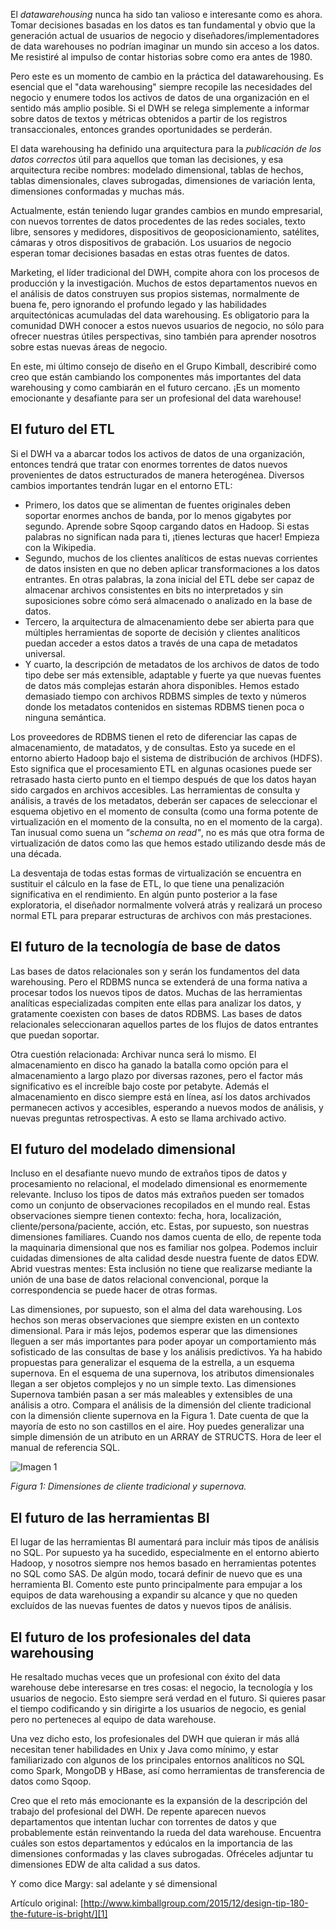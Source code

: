 ﻿---
UniqueId: YKYLpyPYxU
Title: "Consejo de diseño #180, El Futuro es brillante"
Url: 2015/el-futuro-es-brillante.html
Section: "Planificación y gestión de proyectos"
Date: 2015-12-01T22:52:19.9456592+01:00
Description: "En mi último consejo de diseño en el Grupo Kimball describiré como creo que están cambiando los componentes más importantes del almacenamiento de datos y como cambiarán en el futuro cercano. ¡Es un momento emocionante y desafiante para ser un profesional del data warehouse!"
Author: Ralph Kimball

---
El *datawarehousing* nunca ha sido tan valioso e interesante como es ahora. Tomar decisiones basadas en los datos es tan fundamental y obvio que la generación actual de usuarios de negocio y diseñadores/implementadores de data warehouses no podrían imaginar un mundo sin acceso a los datos. Me resistiré al impulso de contar historias sobre como era antes de 1980.

Pero este es un momento de cambio en la práctica del datawarehousing. Es esencial que el "data warehousing" siempre recopile las necesidades del negocio y enumere todos los activos de datos de una organización en el sentido más amplio posible. Si el DWH se relega simplemente a informar sobre datos de  textos y métricas obtenidos a partir de los registros transaccionales, entonces grandes oportunidades se perderán.

El data warehousing ha definido una arquitectura para la *publicación de los datos correctos* útil para aquellos que toman las decisiones, y esa arquitectura recibe nombres: modelado dimensional, tablas de hechos, tablas dimensionales, claves subrogadas, dimensiones de variación lenta, dimensiones conformadas y muchas más.

Actualmente, están teniendo lugar grandes cambios en mundo empresarial, con nuevos torrentes de datos procedentes de las redes sociales, texto libre, sensores y medidores, dispositivos de geoposicionamiento, satélites, cámaras y otros dispositivos de grabación. Los usuarios de negocio esperan tomar decisiones basadas en estas otras fuentes de datos.

Marketing, el líder tradicional del DWH, compite ahora con los procesos de producción y la investigación. Muchos de estos departamentos nuevos en el análisis de datos construyen sus propios sistemas, normalmente de buena fe, pero ignorando el profundo legado y las habilidades arquitectónicas acumuladas del data warehousing. Es obligatorio para la comunidad DWH conocer a estos nuevos usuarios de negocio, no sólo para ofrecer nuestras útiles perspectivas, sino también para aprender nosotros sobre estas nuevas áreas de negocio.

En este, mi último consejo de diseño en el Grupo Kimball, describiré como creo que están cambiando los componentes más importantes del data warehousing y como cambiarán en el futuro cercano. ¡Es un momento emocionante y desafiante para ser un profesional del data warehouse!

## El futuro del  ETL

Si el DWH va a abarcar todos los activos de datos de una organización, entonces tendrá que tratar con enormes torrentes de datos nuevos provenientes de datos estructurados de manera heterogénea. Diversos cambios importantes tendrán lugar en el entorno ETL:

- Primero, los datos que se alimentan de fuentes originales deben soportar enormes anchos de banda, por lo menos gigabytes por segundo. Aprende sobre Sqoop cargando datos en Hadoop. Si estas palabras no significan nada para ti, ¡tienes lecturas que hacer! Empieza con la Wikipedia.
- Segundo, muchos de los clientes analíticos de estas nuevas corrientes de datos insisten en que no deben aplicar transformaciones  a los datos entrantes. En otras palabras, la zona inicial  del ETL debe ser capaz de almacenar archivos consistentes en bits no interpretados y sin suposiciones sobre cómo será almacenado o analizado en la base de datos.
- Tercero, la arquitectura de almacenamiento debe ser abierta para que múltiples herramientas de soporte de decisión y clientes analíticos puedan acceder a estos datos a través de una capa de metadatos universal.
- Y cuarto, la descripción de metadatos de los archivos de datos de todo tipo debe ser más extensible, adaptable y fuerte ya que nuevas fuentes de datos más complejas estarán ahora disponibles. Hemos estado demasiado tiempo con archivos RDBMS simples de texto y números donde los metadatos contenidos en sistemas RDBMS tienen poca o ninguna semántica.

Los proveedores de RDBMS tienen el reto de diferenciar las capas de almacenamiento, de matadatos, y de consultas. Esto ya sucede en el entorno abierto Hadoop bajo el sistema de distribución de archivos (HDFS). Esto significa que el procesamiento ETL en algunas ocasiones puede ser retrasado hasta cierto punto en el tiempo después de que los datos hayan sido cargados en archivos accesibles. Las herramientas de consulta y análisis, a través de los metadatos, deberán ser capaces de seleccionar el esquema objetivo en el momento de consulta (como una forma potente de virtualización en el momento de la consulta, no en el momento de la carga). Tan inusual como suena un *"schema on read"*, no es más que otra forma de virtualización de datos como las que hemos estado utilizando desde más de una década.

La desventaja de todas estas formas de virtualización se encuentra en sustituir el cálculo en la fase de ETL, lo que tiene una penalización significativa en el rendimiento. En algún punto posterior a la fase exploratoria, el diseñador normalmente volverá atrás y realizará un proceso normal ETL para preparar estructuras de archivos con más prestaciones.

## El futuro de la tecnología de base de datos

Las bases de datos relacionales son y serán los fundamentos del data warehousing. Pero el RDBMS nunca se extenderá de una forma nativa a procesar todos los nuevos tipos de datos. Muchas de las herramientas analíticas especializadas compiten ente ellas para analizar los datos, y gratamente coexisten con bases de datos RDBMS. Las bases de datos relacionales seleccionaran aquellos partes de los flujos de datos entrantes que puedan soportar.

Otra cuestión relacionada: Archivar nunca será lo mismo. El almacenamiento en disco ha ganado la batalla como opción para el almacenamiento a largo plazo por diversas razones, pero el factor más significativo es el increíble bajo coste por petabyte. Además el almacenamiento en disco siempre está en línea, así los datos archivados permanecen activos y accesibles, esperando a nuevos modos de análisis, y nuevas preguntas retrospectivas. A esto se llama archivado activo.

## El futuro del modelado dimensional

Incluso en el desafiante nuevo mundo de extraños tipos de datos y procesamiento no relacional, el modelado dimensional es enormemente relevante. Incluso los tipos de datos más extraños pueden ser tomados como un conjunto de observaciones recopilados en el mundo real. Estas observaciones siempre tienen contexto: fecha, hora, localización, cliente/persona/paciente, acción, etc. Estas, por supuesto, son nuestras dimensiones familiares. Cuando nos damos cuenta de ello, de repente toda la maquinaria dimensional que nos es familiar nos golpea. Podemos incluir cuidadas dimensiones de alta calidad desde nuestra fuente de datos EDW. Abrid vuestras mentes: Esta inclusión no tiene que realizarse mediante la unión de una base de datos relacional convencional, porque la correspondencia se puede hacer de otras formas.

Las dimensiones, por supuesto, son el alma del data warehousing. Los hechos son meras observaciones que siempre existen en un contexto dimensional. Para ir más lejos, podemos esperar que las dimensiones lleguen a ser más importantes para poder apoyar un comportamiento más sofisticado de las consultas de base y los análisis predictivos. Ya ha habido propuestas para generalizar el esquema de la estrella, a un esquema supernova. En el esquema de una supernova, los atributos dimensionales llegan a ser objetos complejos y no un simple texto. Las dimensiones Supernova también pasan a ser más maleables y extensibles de una análisis a otro. Compara el análisis de la dimensión del cliente tradicional con la dimensión cliente supernova en la Figura 1. Date cuenta de que la mayoría de esto no son castillos en el aire.  Hoy puedes generalizar una simple dimensión de un atributo en un ARRAY de STRUCTS. Hora de leer el manual de referencia SQL.

![Imagen 1](https://datawarehouse.es/images/dt-180-figure.png)

*Figura 1: Dimensiones de cliente tradicional y supernova.*

## El futuro de las herramientas BI

El lugar de las herramientas BI aumentará para incluir más tipos de análisis no SQL. Por supuesto ya ha sucedido, especialmente en el entorno abierto Hadoop, y nosotros siempre nos hemos basado en herramientas potentes no SQL como SAS. De algún modo, tocará definir de nuevo que es una herramienta BI. Comento este punto principalmente para empujar a los equipos de data warehousing a expandir su alcance y que no queden excluídos de las nuevas fuentes de datos y nuevos tipos de análisis.

## El futuro de los profesionales del data warehousing

He resaltado muchas veces que un profesional con éxito del data warehouse debe interesarse en tres cosas: el negocio, la tecnología y los usuarios de negocio. Esto siempre será verdad en el futuro. Si quieres pasar el tiempo codificando y sin dirigirte a los usuarios de negocio, es genial pero no perteneces al equipo de data warehouse.

Una vez dicho esto, los profesionales del DWH que quieran ir más allá necesitan tener habilidades en Unix y Java como mínimo, y estar familiarizado con algunos de los principales entornos analíticos no SQL como Spark, MongoDB y HBase, así como herramientas de transferencia de datos como Sqoop.

Creo que el reto más emocionante es la expansión de la descripción del trabajo del profesional del DWH. De repente aparecen nuevos departamentos que intentan luchar con torrentes de datos y que probablemente están reinventando la rueda del data warehouse. Encuentra cuáles son estos departamentos y edúcalos en la importancia de las dimensiones conformadas y las claves subrogadas. Ofréceles adjuntar tu dimensiones EDW de alta calidad a sus datos.

Y como dice Margy: sal adelante y sé dimensional

Artículo original: [http://www.kimballgroup.com/2015/12/design-tip-180-the-future-is-bright/][1]





[1]: http://www.kimballgroup.com/2015/12/design-tip-180-the-future-is-bright/